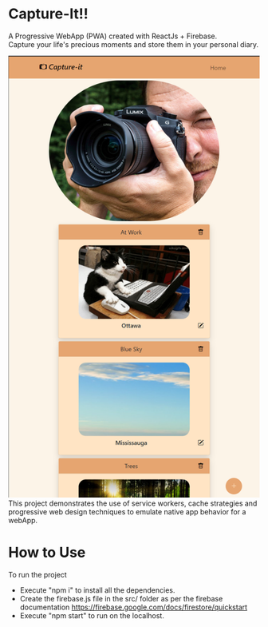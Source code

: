 # Capture-It!!

A Progressive WebApp (PWA) created with ReactJs + Firebase.<br>
Capture your life's precious moments and store them in your personal diary.

<img src="/src/screenshots/capture-it-screenshot.png"></img>
This project demonstrates the use of service workers, cache strategies and progressive web design techniques to emulate native app behavior for a webApp.

# How to Use

To run the project

- Execute "npm i" to install all the dependencies.
- Create the firebase.js file in the src/ folder as per the firebase documentation https://firebase.google.com/docs/firestore/quickstart
- Execute "npm start" to run on the localhost.
